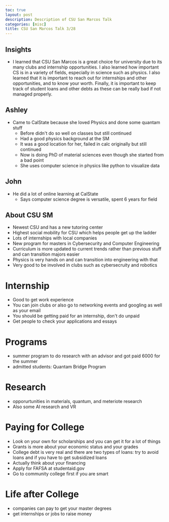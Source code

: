 ```yaml
---
toc: true
layout: post
description: Description of CSU San Marcos Talk
categories: [misc]
title: CSU San Marcos Talk 3/28
---
```


## Insights
- I learned that CSU San Marcos is a great choice for university due to its many clubs and internship opportunities. I also learned how important CS is in a variety of fields, especially in science such as physics. I also learned that it is important to reach out for internships and other opportunities, and to know your worth. Finally, it is important to keep track of student loans and other debts as these can be really bad if not managed properly.

## Ashley
- Came to CalState because she loved Physics and done some quantam stuff
   - Before didn't do so well on classes but still continued
   - Had a good physics background at the SM
   - It was a good location for her, failed in calc originally but still continued
   - Now is doing PhD of material sciences even though she started from a bad point
   - She uses computer science in physics like python to visualize data

## John
- He did a lot of online learning at CalState
   - Says computer science degree is versatile, spent 6 years for field

## About CSU SM
- Newest CSU and has a new tutoring center
- Highest social mobility for CSU which helps people get up the ladder
- Lots of internships with local companies
- New program for masters in Cybersecurity and Computer Engineering
- Curriculum is more updated to current trends rather than previous stuff and can transition majors easier
- Physics is very hands on and can transition into engineering with that
- Very good to be involved in clubs such as cybersecruity and robotics

# Internship
- Good to get work experience
- You can join clubs or also go to networking events and googling as well as your email
- You should be getting paid for an internship, don't do unpaid
- Get people to check your applications and essays

# Programs
- summer program to do research with an advisor and got paid 6000 for the summer
- admitted students: Quantam Bridge Program

# Research
- opporurtunities in materials, quantum, and meteriote research
- Also some AI research and VR 

# Paying for College
- Look on your own for scholarships and you can get it for a lot of things
- Grants is more about your economic status and your grades
- College debt is very real and there are two types of loans: try to avoid loans and if you have to get subsidized loans
- Actually think about your financing
- Apply for FAFSA at studentaid.gov
- Go to community college first if you are smart

# Life after College
- companies can pay to get your master degrees
- get internships or jobs to raise money

